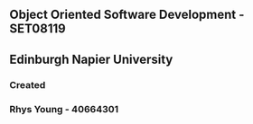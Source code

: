## Object Oriented Software Development - SET08119
## Edinburgh Napier University
### Created 
### Rhys Young - 40664301
